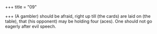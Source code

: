 +++
title = "09"

+++
(A gambler) should be afraid, right up till (the cards) are laid on (the  table), that (his opponent) may be holding four (aces).
One should not go eagerly after evil speech.